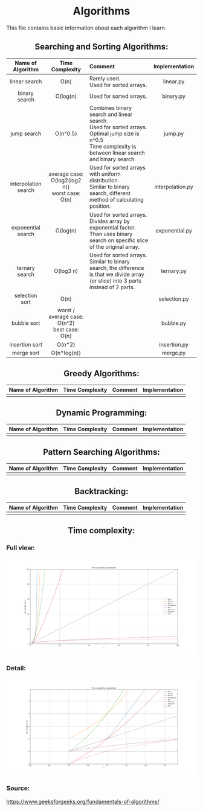 <h1 align="center"> Algorithms </h1>
This file contains basic information about each algorithm I learn.

<h2 align='center'> Searching and Sorting Algorithms: </h2>  

|Name of Algorithm|Time Complexity|Comment|Implementation|
|:---------------:|:--------:|:---------|:------------:|
|linear search|O(n)|Rarely used.<br>Used for sorted arrays.|linear.py|
|binary search|O(log(n)|Used for sorted arrays.|binary.py|
|jump search|O(n^0.5)|Combines binary search and linear search.<br>Used for sorted arrays.<br>Optimal jump size is n^0.5<br>Time complexity is between linear search and binary search.|jump.py|
|interpolation search|average case: O(log2(log2 n))<br>worst case: O(n) |Used for sorted arrays with uniform distribution.<br>Similar to binary search, different method of calculating position.|interpolation.py|
|exponential search|O(log(n)|Used for sorted arrays.<br>Divides array by exponential factor. Than uses binary search on specific slice of the original array.|exponential.py|
|ternary search|O(log3 n)|Used for sorted arrays.<br>Similar to binary search, the difference is that we divide array (or slice) into 3 parts instead of 2 parts.|ternary.py|
|selection sort|O(n)| |selection.py|
|bubble sort|worst / average case: O(n^2)<br>best case: O(n)| |bubble.py|
|insertion sort|O(n*2)| |insertion.py|
|merge sort|O(n*log(n))| |merge.py|

<h2 align="center"> Greedy Algorithms: </h2>  

|Name of Algorithm|Time Complexity|Comment|Implementation|
|:---------------:|:--------:|:---------:|:------------:|  
|                 |          |           |              |

<h2 align='center'> Dynamic Programming: </h2>

|Name of Algorithm|Time Complexity|Comment|Implementation|
|:---------------:|:--------:|:---------:|:------------:|  
|                 |          |           |              |

<h2 align='center'> Pattern Searching Algorithms: </h2>

|Name of Algorithm|Time Complexity|Comment|Implementation|
|:---------------:|:--------:|:---------:|:------------:|  
|                 |          |           |              |

<h2 align='center'> Backtracking: </h2>

|Name of Algorithm|Time Complexity|Comment|Implementation|
|:---------------:|:--------:|:---------:|:------------:|  
|                 |          |           |              |  

<h2 align='center'> Time complexity: </h2>

### Full view: 
![full view](https://raw.githubusercontent.com/FilipM13/algorithms/main/time%20complexity.png "Full view")
### Detail:
![detail](https://raw.githubusercontent.com/FilipM13/algorithms/main/time%20complexity%20close%20up.png "detail")

### Source:
https://www.geeksforgeeks.org/fundamentals-of-algorithms/